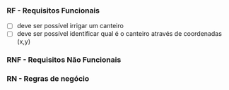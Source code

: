 ### RF - Requisitos Funcionais
- [ ] deve ser possível irrigar um canteiro
- [ ] deve ser possível identificar qual é o canteiro através de coordenadas (x,y)

### RNF - Requisitos Não Funcionais

### RN - Regras de negócio
